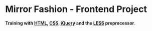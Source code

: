 # Mirror Fashion - Frontend Project 


**Training with [HTML](https://www.w3.org/TR/html52/), [CSS](https://www.w3.org/Style/CSS/), [jQuery](https://jquery.com/) and the [LESS](http://lesscss.org/) preprocessor**.


